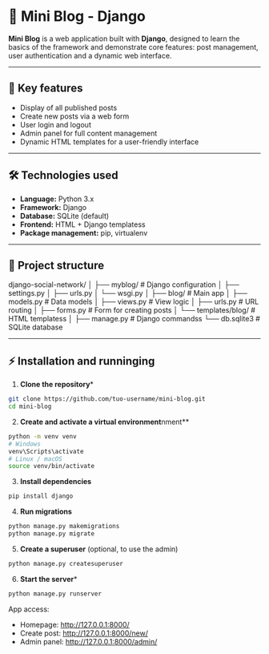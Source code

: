 # 📝 Mini Blog - Django

**Mini Blog** is a web application built with **Django**, designed to learn the basics of the framework and demonstrate core features: post management, user authentication and a dynamic web interface.

---

## 🚀 Key features
- Display of all published posts
- Create new posts via a web form
- User login and logout
- Admin panel for full content management
- Dynamic HTML templates for a user-friendly interface

---

## 🛠️ Technologies used
- **Language:** Python 3.x
- **Framework:** Django
- **Database:** SQLite (default)
- **Frontend:** HTML + Django templatess
- **Package management:** pip, virtualenv

---

## 📂 Project structure

django-social-network/
│
├── myblog/ # Django configuration
│ ├── settings.py
│ ├── urls.py
│ └── wsgi.py
│
├── blog/ # Main app
│ ├── models.py # Data models
│ ├── views.py # View logic
│ ├── urls.py # URL routing
│ ├── forms.py # Form for creating posts
│ └── templates/blog/ # HTML templatess
│
├── manage.py # Django commandss
└── db.sqlite3 # SQLite database


---

## ⚡ Installation and runninging

1. **Clone the repository***
```bash
git clone https://github.com/tuo-username/mini-blog.git
cd mini-blog
```

2. **Create and activate a virtual environment**nment**
```bash
python -m venv venv
# Windows
venv\Scripts\activate
# Linux / macOS
source venv/bin/activate
```

3. **Install dependencies**
```bash
pip install django
```

4. **Run migrations**
```bash
python manage.py makemigrations
python manage.py migrate
```

5. **Create a superuser** (optional, to use the admin)
```bash
python manage.py createsuperuser
```

6. **Start the server***
```bash
python manage.py runserver
```

App access:
- Homepage: http://127.0.0.1:8000/
- Create post: http://127.0.0.1:8000/new/
- Admin panel: http://127.0.0.1:8000/admin/